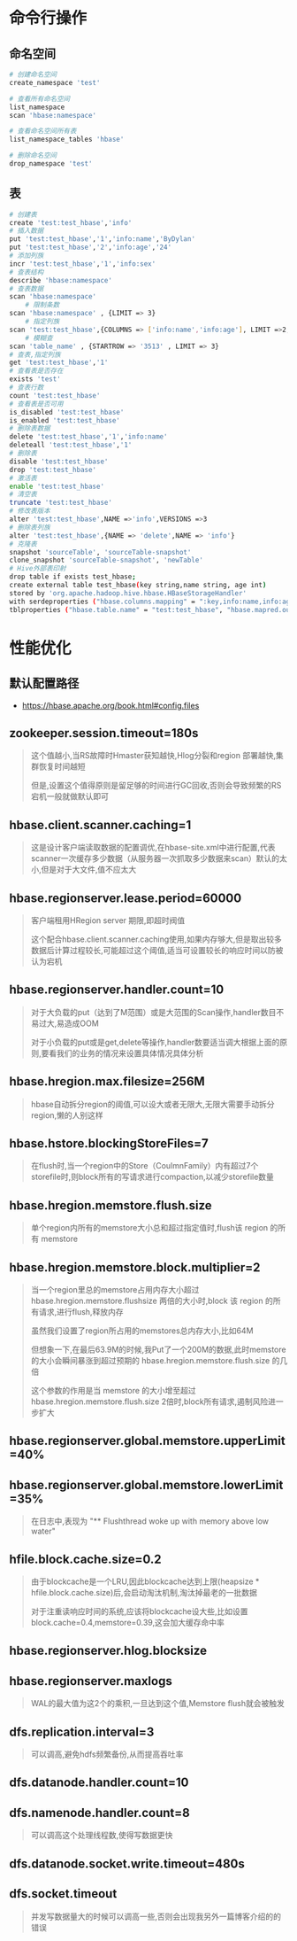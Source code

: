 # 命令行操作
## 命名空间
```sh
# 创建命名空间
create_namespace 'test'

# 查看所有命名空间
list_namespace
scan 'hbase:namespace'

# 查看命名空间所有表
list_namespace_tables 'hbase'

# 删除命名空间
drop_namespace 'test'
```

## 表
```sh
# 创建表
create 'test:test_hbase','info'
# 插入数据
put 'test:test_hbase','1','info:name','ByDylan'
put 'test:test_hbase','2','info:age','24'
# 添加列族
incr 'test:test_hbase','1','info:sex'
# 查表结构
describe 'hbase:namespace'
# 查表数据
scan 'hbase:namespace'
	# 限制条数
scan 'hbase:namespace' , {LIMIT => 3}
	# 指定列族
scan 'test:test_hbase',{COLUMNS => ['info:name','info:age'], LIMIT =>2,STARTROW => '1'}
	# 模糊查
scan 'table_name' , {STARTROW => '3513' , LIMIT => 3}
# 查表,指定列族
get 'test:test_hbase','1'
# 查看表是否存在
exists 'test'
# 查表行数
count 'test:test_hbase'
# 查看表是否可用
is_disabled 'test:test_hbase'
is_enabled 'test:test_hbase'
# 删除表数据
delete 'test:test_hbase','1','info:name'
deleteall 'test:test_hbase','1'
# 删除表
disable 'test:test_hbase'
drop 'test:test_hbase'
# 激活表
enable 'test:test_hbase'
# 清空表
truncate 'test:test_hbase'
# 修改表版本
alter 'test:test_hbase',NAME =>'info',VERSIONS =>3
# 删除表列族
alter 'test:test_hbase',{NAME => 'delete',NAME => 'info'}
# 克隆表
snapshot 'sourceTable', 'sourceTable-snapshot'
clone_snapshot 'sourceTable-snapshot', 'newTable'
# Hive外部表印射
drop table if exists test_hbase;
create external table test_hbase(key string,name string, age int) 
stored by 'org.apache.hadoop.hive.hbase.HBaseStorageHandler' 
with serdeproperties ("hbase.columns.mapping" = ":key,info:name,info:age") 
tblproperties ("hbase.table.name" = "test:test_hbase", "hbase.mapred.output.outputtable" = "test_hbase");
```

# 性能优化
## 默认配置路径
- https://hbase.apache.org/book.html#config.files

## zookeeper.session.timeout=180s
> 这个值越小,当RS故障时Hmaster获知越快,Hlog分裂和region 部署越快,集群恢复时间越短 
>
> 但是,设置这个值得原则是留足够的时间进行GC回收,否则会导致频繁的RS宕机一般就做默认即可

## hbase.client.scanner.caching=1
> 这是设计客户端读取数据的配置调优,在hbase-site.xml中进行配置,代表scanner一次缓存多少数据（从服务器一次抓取多少数据来scan）默认的太小,但是对于大文件,值不应太大

## hbase.regionserver.lease.period=60000
> 客户端租用HRegion server 期限,即超时阀值
>
> 这个配合hbase.client.scanner.caching使用,如果内存够大,但是取出较多数据后计算过程较长,可能超过这个阈值,适当可设置较长的响应时间以防被认为宕机

## hbase.regionserver.handler.count=10
> 对于大负载的put（达到了M范围）或是大范围的Scan操作,handler数目不易过大,易造成OOM 
>
> 对于小负载的put或是get,delete等操作,handler数要适当调大根据上面的原则,要看我们的业务的情况来设置具体情况具体分析

## hbase.hregion.max.filesize=256M
> hbase自动拆分region的阈值,可以设大或者无限大,无限大需要手动拆分region,懒的人别这样

## hbase.hstore.blockingStoreFiles=7
> 在flush时,当一个region中的Store（CoulmnFamily）内有超过7个storefile时,则block所有的写请求进行compaction,以减少storefile数量

## hbase.hregion.memstore.flush.size
> 单个region内所有的memstore大小总和超过指定值时,flush该 region 的所有 memstore

## hbase.hregion.memstore.block.multiplier=2
> 当一个region里总的memstore占用内存大小超过 hbase.hregion.memstore.flushsize 两倍的大小时,block 该 region 的所有请求,进行flush,释放内存
>
> 虽然我们设置了region所占用的memstores总内存大小,比如64M
>
> 但想象一下,在最后63.9M的时候,我Put了一个200M的数据,此时memstore的大小会瞬间暴涨到超过预期的 hbase.hregion.memstore.flush.size 的几倍
>
> 这个参数的作用是当 memstore 的大小增至超过 hbase.hregion.memstore.flush.size 2倍时,block所有请求,遏制风险进一步扩大

## hbase.regionserver.global.memstore.upperLimit=40%
## hbase.regionserver.global.memstore.lowerLimit=35%
> 在日志中,表现为 "** Flushthread woke up with memory above low water"

## hfile.block.cache.size=0.2
> 由于blockcache是一个LRU,因此blockcache达到上限(heapsize * hfile.block.cache.size)后,会启动淘汰机制,淘汰掉最老的一批数据
>
> 对于注重读响应时间的系统,应该将blockcache设大些,比如设置 block.cache=0.4,memstore=0.39,这会加大缓存命中率

## hbase.regionserver.hlog.blocksize
## hbase.regionserver.maxlogs
> WAL的最大值为这2个的乘积,一旦达到这个值,Memstore flush就会被触发

## dfs.replication.interval=3
> 可以调高,避免hdfs频繁备份,从而提高吞吐率

## dfs.datanode.handler.count=10
## dfs.namenode.handler.count=8
> 可以调高这个处理线程数,使得写数据更快

## dfs.datanode.socket.write.timeout=480s
## dfs.socket.timeout
> 并发写数据量大的时候可以调高一些,否则会出现我另外一篇博客介绍的的错误